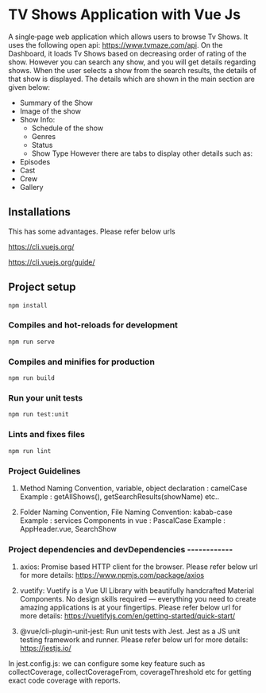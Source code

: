 # TV Shows Application with Vue Js
A single‐page web application which allows users to browse Tv Shows. It uses the following open api: https://www.tvmaze.com/api. On the Dashboard, it loads Tv Shows based on decreasing order of rating of the show. However you can search any show, and you will get details regarding shows. When the user selects a show from the search results, the details of that show is displayed.
The details which are shown in the main section are given below:
- Summary of the Show
- Image of the show
- Show Info: 
    - Schedule of the show
    - Genres
    - Status
    - Show Type
However there are tabs to display other details such as:
- Episodes
- Cast
- Crew
- Gallery

## Installations

This has some advantages.
Please refer below urls

https://cli.vuejs.org/

https://cli.vuejs.org/guide/
## Project setup
```
npm install
```

### Compiles and hot-reloads for development
```
npm run serve
```

### Compiles and minifies for production
```
npm run build
```

### Run your unit tests
```
npm run test:unit
```

### Lints and fixes files
```
npm run lint
```

### Project Guidelines
1. Method Naming Convention, variable, object declaration : camelCase Example : 
getAllShows(), getSearchResults(showName) etc..

2. Folder Naming Convention, File Naming Convention: kabab-case Example : services  Components in vue : PascalCase Example : AppHeader.vue, SearchShow

### Project dependencies and devDependencies ------------
1. axios: Promise based HTTP client for the browser. Please refer below url for more details: https://www.npmjs.com/package/axios

2. vuetify: Vuetify is a Vue UI Library with beautifully handcrafted Material Components. No design skills required — everything you need to create amazing applications is at your fingertips. Please refer below url for more details: https://vuetifyjs.com/en/getting-started/quick-start/

3. @vue/cli-plugin-unit-jest: Run unit tests with Jest. Jest as a JS unit testing framework and runner. Please refer below url for more details: https://jestjs.io/

In jest.config.js: we can configure some key feature such as collectCoverage, collectCoverageFrom, coverageThreshold etc for getting exact code coverage with reports.

